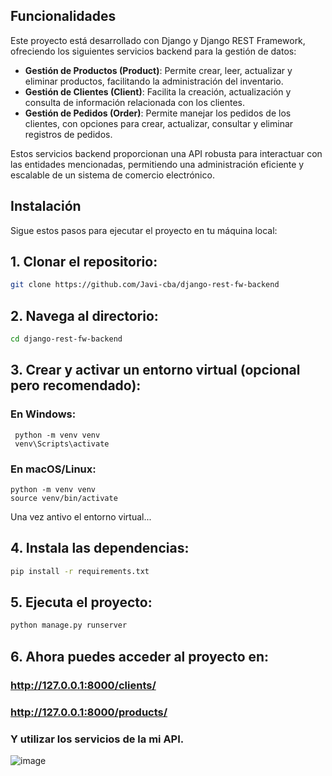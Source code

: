 ## Funcionalidades

Este proyecto está desarrollado con Django y Django REST Framework, ofreciendo los siguientes servicios backend para la gestión de datos:

- **Gestión de Productos (Product)**: Permite crear, leer, actualizar y eliminar productos, facilitando la administración del inventario.
- **Gestión de Clientes (Client)**: Facilita la creación, actualización y consulta de información relacionada con los clientes.
- **Gestión de Pedidos (Order)**: Permite manejar los pedidos de los clientes, con opciones para crear, actualizar, consultar y eliminar registros de pedidos.

Estos servicios backend proporcionan una API robusta para interactuar con las entidades mencionadas, permitiendo una administración eficiente y escalable de un sistema de comercio electrónico.
 
## Instalación

Sigue estos pasos para ejecutar el proyecto en tu máquina local:

## 1. **Clonar el repositorio**:

   ```bash
   git clone https://github.com/Javi-cba/django-rest-fw-backend
   ```

## 2. Navega al directorio:
   ```bash
   cd django-rest-fw-backend
   ```
## 3. Crear y activar un entorno virtual (opcional pero recomendado):

### En Windows:
   ```
    python -m venv venv
    venv\Scripts\activate
   ```
### En macOS/Linux:
   ```
  python -m venv venv
  source venv/bin/activate
   ```
Una vez antivo el entorno virtual...

## 4. Instala las dependencias:

   ```bash
   pip install -r requirements.txt
   ```

## 5. Ejecuta el proyecto:
   ```bash
   python manage.py runserver
   ```
   
## 6. Ahora puedes acceder al proyecto en:
### http://127.0.0.1:8000/clients/
### http://127.0.0.1:8000/products/
   ### Y utilizar los servicios de la mi API.
   ![image](https://github.com/user-attachments/assets/e09fa3a0-80e7-44d7-9b1a-6cdcabaf87e5)

